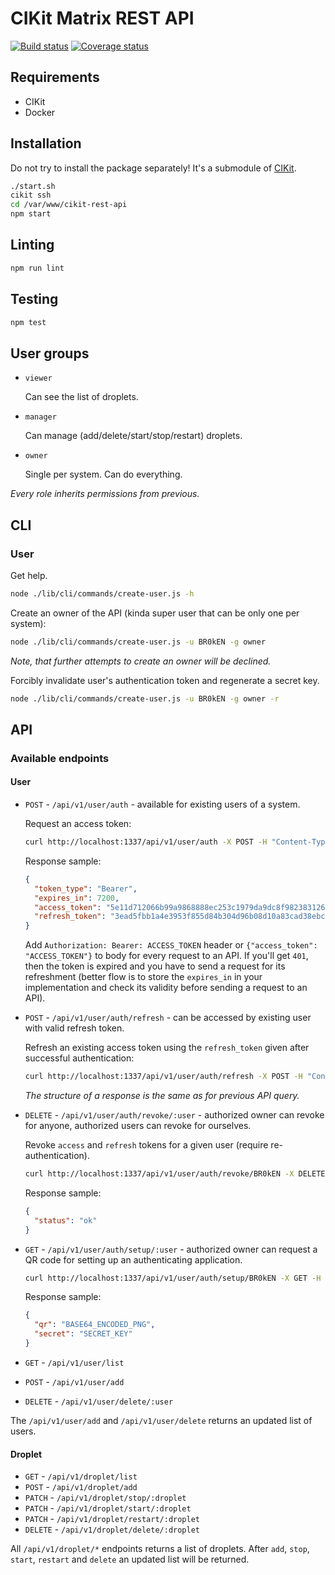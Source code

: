 # CIKit Matrix REST API

[![Build status](https://img.shields.io/travis/BR0kEN-/cikit-rest-api.svg?style=flat-square)](https://travis-ci.org/BR0kEN-/cikit-rest-api)
[![Coverage status](https://img.shields.io/coveralls/github/BR0kEN-/cikit-rest-api/master.svg?style=flat-square)](https://coveralls.io/github/BR0kEN-/cikit-rest-api)

## Requirements

- CIKit
- Docker

## Installation

Do not try to install the package separately! It's a submodule of [CIKit](https://github.com/BR0kEN-/cikit).

```bash
./start.sh
cikit ssh
cd /var/www/cikit-rest-api
npm start
```

## Linting

```bash
npm run lint
```

## Testing

```bash
npm test
```

## User groups

- `viewer`

  Can see the list of droplets.

- `manager`

  Can manage (add/delete/start/stop/restart) droplets.

- `owner`

  Single per system. Can do everything.

*Every role inherits permissions from previous.*

## CLI

### User

Get help.

```bash
node ./lib/cli/commands/create-user.js -h
```

Create an owner of the API (kinda super user that can be only one per system):

```bash
node ./lib/cli/commands/create-user.js -u BR0kEN -g owner
```

*Note, that further attempts to create an owner will be declined.*

Forcibly invalidate user's authentication token and regenerate a secret key.

```bash
node ./lib/cli/commands/create-user.js -u BR0kEN -g owner -r
```

## API

### Available endpoints

#### User

- `POST` - `/api/v1/user/auth` - available for existing users of a system.

  Request an access token:

  ```bash
  curl http://localhost:1337/api/v1/user/auth -X POST -H "Content-Type: application/json" -d '{"username": "BR0kEN", "code": "172459"}'
  ```

  Response sample:

  ```json
  {
    "token_type": "Bearer",
    "expires_in": 7200,
    "access_token": "5e11d712066b99a9868888ec253c1979da9dc8f9823831262139f235ab9d64c3",
    "refresh_token": "3ead5fbb1a4e3953f855d84b304d96b08d10a83cad38ebc544832f2125293f2b"
  }
  ```

  Add `Authorization: Bearer: ACCESS_TOKEN` header or `{"access_token": "ACCESS_TOKEN"}` to body for every request to an API. If you'll get `401`, then the token is expired and you have to send a request for its refreshment (better flow is to store the `expires_in` in your implementation and check its validity before sending a request to an API).

- `POST` - `/api/v1/user/auth/refresh` - can be accessed by existing user with valid refresh token.

  Refresh an existing access token using the `refresh_token` given after successful authentication:

  ```bash
  curl http://localhost:1337/api/v1/user/auth/refresh -X POST -H "Content-Type: application/json" -d '{"grant_type": "refresh_token", "refresh_token": "REFRESH_TOKEN"}'
  ```

  *The structure of a response is the same as for previous API query.*

- `DELETE` - `/api/v1/user/auth/revoke/:user` - authorized owner can revoke for anyone, authorized users can revoke for ourselves.

  Revoke `access` and `refresh` tokens for a given user (require re-authentication).

  ```bash
  curl http://localhost:1337/api/v1/user/auth/revoke/BR0kEN -X DELETE -H "Content-Type: application/json" -H "Authorization: Bearer REFRESH_TOKEN"
  ```

  Response sample:

  ```json
  {
    "status": "ok"
  }
  ```

- `GET` - `/api/v1/user/auth/setup/:user` - authorized owner can request a QR code for setting up an authenticating application.

  ```bash
  curl http://localhost:1337/api/v1/user/auth/setup/BR0kEN -X GET -H "Content-Type: application/json" -H "Authorization: Bearer ACCESS_TOKEN"
  ```

  Response sample:

  ```json
  {
    "qr": "BASE64_ENCODED_PNG",
    "secret": "SECRET_KEY"
  }
  ```

- `GET` - `/api/v1/user/list`
- `POST` - `/api/v1/user/add`
- `DELETE` - `/api/v1/user/delete/:user`

The `/api/v1/user/add` and `/api/v1/user/delete` returns an updated list of users.

#### Droplet

- `GET` - `/api/v1/droplet/list`
- `POST` - `/api/v1/droplet/add`
- `PATCH` - `/api/v1/droplet/stop/:droplet`
- `PATCH` - `/api/v1/droplet/start/:droplet`
- `PATCH` - `/api/v1/droplet/restart/:droplet`
- `DELETE` - `/api/v1/droplet/delete/:droplet`

All `/api/v1/droplet/*` endpoints returns a list of droplets. After `add`, `stop`, `start`, `restart` and `delete` an updated list will be returned.
